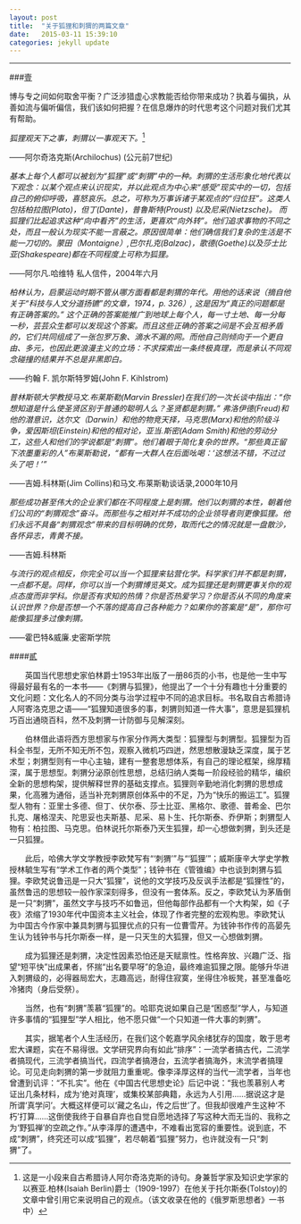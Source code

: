 ```yaml
---
layout: post
title:  "关于狐狸和刺猬的两篇文章"
date:   2015-03-11 15:39:10
categories: jekyll update
---
```

---

###[壹](http://article.yeeyan.org/view/258214/266611）)

博与专之间如何取舍平衡？广泛涉猎虚心求教能否给你带来成功？执着与偏执，从善如流与偏听偏信，我们该如何把握？在信息爆炸的时代思考这个问题对我们尤其有帮助。  

_狐狸观天下之事，刺猬以一事观天下。_[^a]

——阿尔奇洛克斯(Archilochus) (公元前7世纪)


[^a]:这是一小段来自古希腊诗人阿尔奇洛克斯的诗句。身兼哲学家及知识史学家的以赛亚.柏林(Isaiah Berlin)爵士（1909-1997）在他关于托尔斯泰(Tolstoy)的文章中曾引用它来说明自己的观点。（该文收录在他的《俄罗斯思想者》一书中）


_基本上每个人都可以被划为“狐狸”或“刺猬”中的一种。刺猬的生活形象化地代表以下观念：以某个观点来认识现实，并以此观点为中心来“感受”现实中的一切，包括自己的俯仰呼吸，喜怒哀乐。总之，可称为万事诉诸于某观点的“归位狂”。这类人包括柏拉图(Plato)，但丁(Dante)，普鲁斯特(Proust) 以及尼采(Nietzsche)。 而狐狸们比起追求这种“向中看齐”的生活，更喜欢“向外转”。他们追求事物的不同之处，而且一般认为现实不能一言蔽之。原因很简单：他们确信我们复杂的生活是不能一刀切的。蒙田（Montaigne）,巴尔扎克(Balzac)，歌德(Goethe)以及莎士比亚(Shakespeare)都在不同程度上可称为狐狸。_

——阿尔凡.哈维特 私人信件，2004年六月


_柏林认为，启蒙运动时期不管从哪方面看都是刺猬的年代。用他的话来说（摘自他关于“科技与人文分道扬镳”的文章，1974，p. 326）, 这是因为“真正的问题都是有正确答案的。” 这个正确的答案能推广到地球上每个人，每一寸土地、每一分每一秒，芸芸众生都可以发现这个答案。而且这些正确的答案之间是不会互相矛盾的，它们共同组成了一张包罗万象、滴水不漏的网。而他自己则倾向于一个更自由、多元，也因此更浪漫主义的立场：不求探索出一条终极真理，而是承认不同观念碰撞的结果并不总是非黑即白。_

——约翰 F. 凯尔斯特罗姆(John F. Kihlstrom)


_普林斯顿大学教授马文.布莱斯勒(Marvin Bressler)在我们的一次长谈中指出：“你想知道是什么使圣贤区别于普通的聪明人么？圣贤都是刺猬。” 弗洛伊德(Freud)和他的潜意识，达尔文（Darwin）和他的物竞天择，马克思(Marx)和他的阶级斗争，爱因斯坦(Einstein)和他的相对论，亚当.斯密(Adam Smith)和他的劳动分工，这些人和他们的学说都是“刺猬”。他们着眼于简化复杂的世界。“那些真正留下浓墨重彩的人”布莱斯勒说，“都有一大群人在后面吆喝：‘这想法不错，不过过头了吧！’”_

——吉姆.科林斯(Jim Collins)和马文.布莱斯勒谈话录,2000年10月


_那些成功甚至伟大的企业家们都在不同程度上是刺猬。他们以刺猬的本性，朝着他们公司的“刺猬观念”奋斗。而那些与之相对并不成功的企业领导者则更像狐狸。他们永远不具备“刺猬观念”带来的目标明确的优势，取而代之的情况就是一盘散沙，各怀异志，青黄不接。_

——吉姆.科林斯


*与流行的观点相反，你完全可以当一个狐狸来钻营化学。科学家们并不都是刺猬，一点都不是。同样，你可以当一个刺猬博览英文。成为狐狸还是刺猬更事关你的观点态度而非学科。你是否有求知的热情？你是否热爱学习？你是否从不同的角度来认识世界？你是否想一个不落的提高自己各种能力？如果你的答案是“是”，那你可能像狐狸多过像刺猬。*

——霍巴特&威廉.史密斯学院 


####[貳](http://www.gmw.cn/content/2009-10/28/content_998978.htm)

　　英国当代思想史家伯林爵士1953年出版了一册86页的小书，也是他一生中写得最好最有名的一本书——《刺猬与狐狸》，他提出了一个十分有趣也十分重要的文化问题：文化名人的不同分类与治学过程中不同的追求目标。书名取自古希腊诗人阿寄洛克思之语——“狐狸知道很多的事，刺猬则知道一件大事”，意思是狐狸机巧百出通晓百科，然不及刺猬一计防御与见解深刻。

　　伯林借此语将西方思想家与作家分作两大类型：狐狸型与刺猬型。狐狸型为百科全书型，无所不知无所不包，观察入微机巧四迸，然思想散漫缺乏深度，属于艺术型；刺猬型则有一中心主轴，建有一整套思想体系，有自己的理论框架，绵厚精深，属于思想型。刺猬分泌原创性思想，总结归纳人类每一阶段经验的精华，编织全新的思想构架，提供解释世界的基础支撑点。狐狸则辛勤地消化刺猬的思想成果，化高雅为通俗，适当补充刺猬原创体系中的不足，乃为“快乐的搬运工”。狐狸型人物有：亚里士多德、但丁、伏尔泰、莎士比亚、黑格尔、歌德、普希金、巴尔扎克、屠格涅夫、陀思妥也夫斯基、尼采、易卜生、托尔斯泰、乔伊斯；刺猬型人物有：柏拉图、马克思。伯林说托尔斯泰乃天生狐狸，却一心想做刺猬，到头还是一只狐狸。

　　此后，哈佛大学文学教授李欧梵写有“‘刺猬’”与“‘狐狸’”；威斯康辛大学史学教授林毓生写有“学术工作者的两个类型”；钱钟书在《管锥编》中也谈到刺猬与狐狸。李欧梵说鲁迅是一只大“狐狸”，说他的文学技巧及反讽手法都是“狐狸性”的，虽然鲁迅的思想较一般作家深刻得多，但没有一套体系。反之，李欧梵认为茅盾倒是一只“刺猬”，虽然文字与技巧不如鲁迅，但他每部作品都有一个大构架，如《子夜》浓缩了1930年代中国资本主义社会，体现了作者完整的宏观构思。李欧梵认为中国古今作家中兼具刺猬与狐狸优点的只有一位曹雪芹。为钱钟书作传的高晏先生认为钱钟书与托尔斯泰一样，是一只天生的大狐狸，但又一心想做刺猬。

　　成为狐狸还是刺猬，决定性因素恐怕还是天赋禀性。性格奔放、兴趣广泛、指望“短平快”出成果者，怀揣“出名要早呀”的急迫，最终难逾狐狸之限。能够升华进入刺猬级的，必得器局宏大，志趣高远，耐得住寂寞，坐得住冷板凳，甚至准备吃冷猪肉（身后受祭）。

　　当然，也有“刺猬”羡慕“狐狸”的。哈耶克说如果自己是“困惑型”学人，与知道许多事情的“狐狸型”学人相比，他不愿只做“一个只知道一件大事的刺猬”。

　　其实，据笔者个人生活经历，在我们这个乾嘉学风余绪犹存的国度，敢于思考宏大课题，实在不易得很。文学研究界向有如此“排序”：一流学者搞古代，二流学者搞现代，三流学者搞当代，四流学者搞港台，五流学者搞海外，末流学者搞理论。可见走向刺猬的第一步就阻力重重呢。像李泽厚这样的当代一流学者，当年也曾遭到讥评：“不扎实”。他在《中国古代思想史论》后记中说：“我也羡慕别人考证出几条材料，成为‘绝对真理’，或集校某部典籍，永远为人引用……据说这才是所谓‘真学问’。大概这样便可以‘藏之名山，传之后世’了。但我却很难产生这种‘不朽’打算……这倒使我终于自暴自弃也自觉自愿地选择了写这种大而无当的、我称之为‘野狐禅’的空疏之作。”从李泽厚的遭遇中，不难看出宽容的重要性。说到底，不成“刺猬”，终究还可以成“狐狸”，若尽朝着“狐狸”努力，也许就没有一只“刺猬”了。